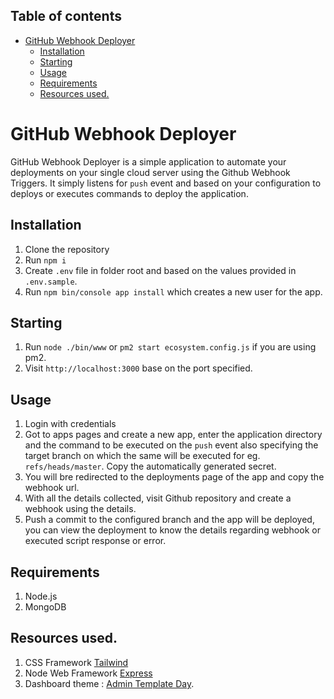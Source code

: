## Table of contents
- [GitHub Webhook Deployer](#github-webhook-deployer)
  - [Installation](#installation)
  - [Starting](#starting)
  - [Usage](#usage)
  - [Requirements](#requirements)
  - [Resources used.](#resources-used)

# GitHub Webhook Deployer

GitHub Webhook Deployer is a simple application to automate your deployments on your single cloud server using the Github Webhook Triggers. It simply listens for `push` event and based on your configuration to deploys or executes commands to deploy the application.

## Installation
1. Clone the repository
2. Run `npm i`
3. Create `.env` file in folder root and based on the values provided in `.env.sample`.
4. Run `npm bin/console app install` which creates a new user for the app.

## Starting 
1. Run `node ./bin/www` or `pm2 start ecosystem.config.js` if you are using pm2.
2. Visit `http://localhost:3000` base on the port specified.

## Usage
1. Login with credentials
2. Got to apps pages and create a new app, enter the application directory and the command to be executed on the `push` event also specifying the target branch on which the same will be executed for eg. `refs/heads/master`. Copy the automatically generated secret.
3. You will bre redirected to the deployments page of the app and copy the webhook url.
4. With all the details collected, visit Github repository and create a webhook using the details.
5. Push a commit to the configured branch and the app will be deployed, you can view the deployment to know the details regarding webhook or executed script response or error.

## Requirements
1. Node.js
2. MongoDB

## Resources used.
1. CSS Framework [Tailwind](https://tailwindcss.com/)
2. Node Web Framework [Express](https://expressjs.com/)
3. Dashboard theme : [Admin Template Day](https://www.tailwindtoolbox.com/templates/admin-template-day).